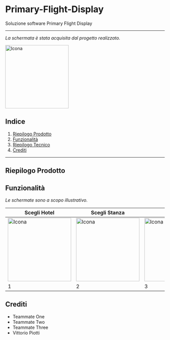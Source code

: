 # Primary-Flight-Display

Soluzione software Primary Flight Display

---

_La schermata è stata acquisita dal progetto realizzato._

<img src="https://github.com/vittorioPiotti/Primary-Flight-Display/blob/main/project/screenshots/Display.png" alt="Icona" width="200"/>



## Indice

1. [Riepilogo Prodotto](#riepilogo-prodotto)
2. [Funzionalità](#casi-duso)
3. [Riepilogo Tecnico](#riepilogo-tecnico)
4. [Crediti](#crediti)

---


## Riepilogo Prodotto





## Funzionalità

_Le schermate sono a scopo illustrativo._

| Scegli Hotel| Scegli Stanza | Prenota | Scegli Data | 
| ------------ | ------------ | ------------ | ------------ | 
| <img src="https://github.com/vittorioPiotti/Primary-Flight-Display/blob/main/project/screenshots/Display.png" alt="Icona" width="200"/> | <img src="https://github.com/vittorioPiotti/Primary-Flight-Display/blob/main/project/screenshots/Display.png" alt="Icona" width="200"/> | <img src="https://github.com/vittorioPiotti/Primary-Flight-Display/blob/main/project/screenshots/Display.png" alt="Icona" width="200"/>| <img src="https://github.com/vittorioPiotti/Primary-Flight-Display/blob/main/project/screenshots/Display.png" alt="Icona" width="200"/>| 
|1| 2 | 3 |  4 |


## Crediti

- Teammate One
- Teammate Two
- Teammate Three
- Vittorio Piotti



